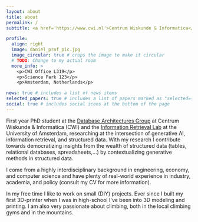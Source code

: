 ```yaml
---
layout: about
title: about
permalink: /
subtitle: <a href='https://www.cwi.nl'>Centrum Wiskunde & Informatica</a>. <a href='https://www.uva.nl'>University of Amsterdam</a>. Bridging structure data and generative AI.

profile:
  align: right
  image: daniel_prof_pic.jpg
  image_circular: true # crops the image to make it circular
  # TODO: Change to my actual room
  more_info: >
    <p>CWI Office L319</p>
    <p>Science Park 123</p>
    <p>Amsterdam, Netherlands</p>

news: true # includes a list of news items
selected_papers: true # includes a list of papers marked as "selected={true}"
social: true # includes social icons at the bottom of the page
---
```


First year PhD student at the [Database Architectures Group](https://www.cwi.nl/en/groups/database-architectures/) at 
Centrum Wiskunde & Informatica (CWI) and the [Information Retrieval Lab](https://irlab.science.uva.nl/) at the 
University of Amsterdam, researching at the intersection of generative AI, information retrieval, and structured data. 
With my research I contribute towards democratizing insights from the wealth of structured data (tables, relational 
databases, spreadsheets,...) by contextualizing generative methods in structured data.

I come from a highly interdisciplinary background in engineering, economy, and computer science and have plenty of 
real-world experience in industry, academia, and policy (consult my CV for more information).

In my free time I like to work on small (DIY) projects. Ever since I built my first 3D-printer when I was in high-school 
I've been into 3D modeling and printing. I am also very passionate about climbing, both in the local climbing gyms and 
in the mountains.
